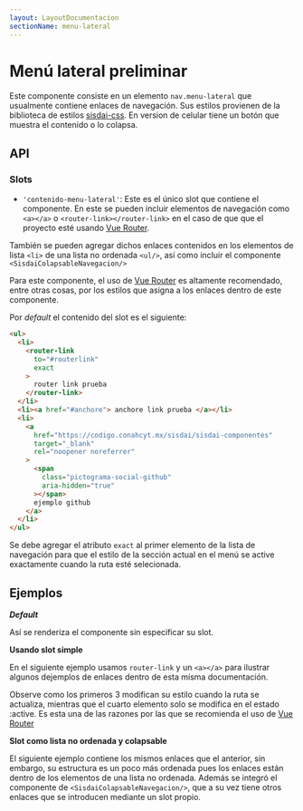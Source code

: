 ```yaml
---
layout: LayoutDocumentacion
sectionName: menu-lateral
---
```


# Menú lateral <span class="etiqueta">preliminar</span>

Este componente consiste en un elemento `nav.menu-lateral` que usualmente contiene enlaces de navegación. Sus estilos provienen de la biblioteca de estilos [sisdai-css](https://codigo.conahcyt.mx/sisdai/sisdai-css). En version de celular tiene un botón que muestra el contenido o lo colapsa.

<menu-lateral-basico/>

<section id="api">

## API

### Slots

- `'contenido-menu-lateral'`: Este es el único slot que contiene el componente. En este se pueden incluir elementos de navegación como `<a></a>` o `<router-link></router-link>` en el caso de que que el proyecto esté usando [Vue Router](https://router.vuejs.org/).

También se pueden agregar dichos enlaces contenidos en los elementos de lista `<li>` de una lista no ordenada `<ul/>`, así como incluir el componente `<SisdaiColapsableNavegacion/>`

Para este componente, el uso de [Vue Router](https://router.vuejs.org/) es altamente recomendado, entre otras cosas, por los estilos que asigna a los enlaces dentro de este componente.

Por _default_ el contenido del slot es el siguiente:

```html
<ul>
  <li>
    <router-link
      to="#routerlink"
      exact
    >
      router link prueba
    </router-link>
  </li>
  <li><a href="#anchore"> anchore link prueba </a></li>
  <li>
    <a
      href="https://codigo.conahcyt.mx/sisdai/sisdai-componentes"
      target="_blank"
      rel="noopener noreferrer"
    >
      <span
        class="pictograma-social-github"
        aria-hidden="true"
      ></span>
      ejemplo github
    </a>
  </li>
</ul>
```

Se debe agregar el atributo `exact` al primer elemento de la lista de navegación para que el estilo de la sección actual en el menú se active exactamente cuando la ruta esté selecionada.

</section>

<section id="ejemplos">

## Ejemplos

**_Default_**

Así se renderiza el componente sin especificar su slot.

<utils-ejemplo-doc ruta="menu-lateral/default.vue"/>

**Usando slot simple**

En el siguiente ejemplo usamos `router-link` y un `<a></a>` para ilustrar algunos dejemplos de enlaces dentro de esta mísma documentación.

Observe como los primeros 3 modifican su estilo cuando la ruta se actualiza, mientras que el cuarto elemento solo se modifica en el estado :active. Es esta una de las razones por las que se recomienda el uso de [Vue Router](https://router.vuejs.org/)

<utils-ejemplo-doc ruta="menu-lateral/basico.vue"/>

**Slot como lista no ordenada y colapsable**

El siguiente ejemplo contiene los mismos enlaces que el anterior, sin embargo, su estructura es un poco más ordenada pues los enlaces están dentro de los elementos de una lista no ordenada. Además se integró el componente de `<SisdaiColapsableNavegacion/>`, que a su vez tiene otros enlaces que se introducen mediante un slot propio.

<utils-ejemplo-doc ruta="menu-lateral/colapsable.vue"/>

</section>
